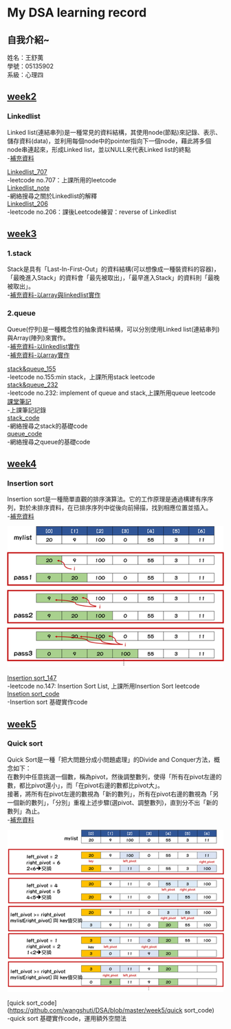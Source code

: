 # My DSA learning record
## 自我介紹~    
姓名：王舒荑    
學號：05135902    
系級：心理四  

## [week2](https://github.com/wangshuti/DSA/tree/master/week2)     
### Linkedlist           
Linked list(連結串列)是一種常見的資料結構，其使用node(節點)來記錄、表示、儲存資料(data)，並利用每個node中的pointer指向下一個node，藉此將多個node串連起來，形成Linked list，並以NULL來代表Linked list的終點      
-[補充資料](http://alrightchiu.github.io/SecondRound/linked-list-introjian-jie.html)        
      
[Linkedlist_707](https://github.com/wangshuti/DSA/blob/master/week2/Linkedlist_707.py)    
-leetcode no.707：上課所用的leetcode    
[Linkedlist_note](https://github.com/wangshuti/DSA/blob/master/week2/Linkedlist_note.py)   
-網絡搜尋之關於Linkedlist的解釋      
[Linkedlist_206](https://github.com/wangshuti/DSA/blob/master/week2/Linkedlist_206.py)    
-leetcode no.206：課後Leetcode練習：reverse of Linkedlist    

## [week3](https://github.com/wangshuti/DSA/tree/master/week3)     
### 1.stack       
Stack是具有「Last-In-First-Out」的資料結構(可以想像成一種裝資料的容器)，「最晚進入Stack」的資料會「最先被取出」，「最早進入Stack」的資料則「最晚被取出」。        
-[補充資料-以array與linkedlist實作](http://alrightchiu.github.io/SecondRound/stack-yi-arrayyu-linked-listshi-zuo.html)          
### 2.queue                
Queue(佇列)是一種概念性的抽象資料結構，可以分別使用Linked list(連結串列)與Array(陣列)來實作。           
-[補充資料-以linkedlist實作](http://alrightchiu.github.io/SecondRound/queue-introjian-jie-bing-yi-linked-listshi-zuo.html)       
-[補充資料-以array實作](http://alrightchiu.github.io/SecondRound/queue-yi-arrayshi-zuo-queue.html)      
      
[stack&queue_155](https://github.com/wangshuti/DSA/blob/master/week3/stack%26queue_155.py)      
-leetcode no.155:min stack，上課所用stack leetcode   
[stack&queue_232](https://github.com/wangshuti/DSA/blob/master/week3/stack%26queue_232.py)   
-leetcode no.232: implement of queue and stack,上課所用queue leetcode      
[課堂筆記](https://github.com/wangshuti/DSA/blob/master/week3/課堂筆記.txt)    
-上課筆記記錄    
[stack_code](https://github.com/wangshuti/DSA/blob/master/week3/stack_code.py)     
-網絡搜尋之stack的基礎code      
[queue_code](https://github.com/wangshuti/DSA/blob/master/week3/queue_code.py)     
-網絡搜尋之queue的基礎code     

## [week4](https://github.com/wangshuti/DSA/tree/master/week4)
### Insertion sort      
Insertion sort是一種簡單直觀的排序演算法。它的工作原理是通過構建有序序列，對於未排序資料，在已排序序列中從後向前掃描，找到相應位置並插入。       
-[補充資料](http://alrightchiu.github.io/SecondRound/comparison-sort-insertion-sortcha-ru-pai-xu-fa.html)     
       
![image](https://github.com/wangshuti/DSA/blob/master/week4/圖解.png)       

[Insertion sort_147](https://github.com/wangshuti/DSA/blob/master/week4/Insertion%20sort_147.py)         
-leetcode no.147: Insertion Sort List, 上課所用Insertion Sort leetcode       
[Insetion sort_code](https://github.com/wangshuti/DSA/blob/master/week4/Insertion%20sort_code.py)         
-Insertion sort 基礎實作code      

## [week5](https://github.com/wangshuti/DSA/tree/master/week5)      
### Quick sort    
Quick Sort是一種「把大問題分成小問題處理」的Divide and Conquer方法，概念如下：         
在數列中任意挑選一個數，稱為pivot，然後調整數列，使得「所有在pivot左邊的數，都比pivot還小」，而「在pivot右邊的數都比pivot大」。        
接著，將所有在pivot左邊的數視為「新的數列」，所有在pivot右邊的數視為「另一個新的數列」，「分別」重複上述步驟(選pivot、調整數列)，直到分不出「新的數列」為止。        
-[補充資料](http://alrightchiu.github.io/SecondRound/comparison-sort-quick-sortkuai-su-pai-xu-fa.html)     
           
![image](https://github.com/wangshuti/DSA/blob/master/week5/quick%20sort.png)          
          
[quick sort_code](https://github.com/wangshuti/DSA/blob/master/week5/quick sort_code)    
-quick sort 基礎實作code，運用額外空間法       
